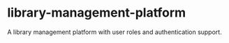 # library-management-platform
A library management platform with user roles and authentication support.
